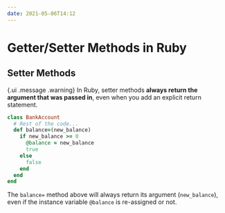```yaml
---
date: 2021-05-06T14:12
---
```


# Getter/Setter Methods in Ruby

## Setter Methods

{.ui .message .warning}
In Ruby, setter methods **always return the argument that was passed in**,
even when you add an explicit return statement.

```ruby
class BankAccount
  # Rest of the code...
  def balance=(new_balance)
    if new_balance >= 0
      @balance = new_balance
      true
    else
      false
    end
  end
end
```

The `balance=` method above will always return its argument
(`new_balance`), even if the instance variable `@balance` is re-assigned or
not.
